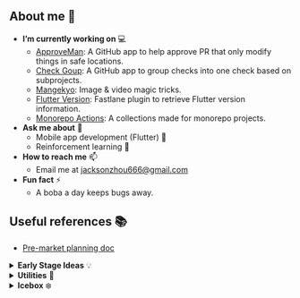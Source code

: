 ## About me 👋

<!-- For getting emoji: https://emojipedia.org -->

- **I’m currently working on** 💻
  - [ApproveMan](https://github.com/tianhaoz95/approveman): A GitHub app to help approve PR that only modify things in safe locations.
  - [Check Goup](https://github.com/tianhaoz95/check-group): A GitHub app to group checks into one check based on subprojects.
  - [Mangekyo](https://github.com/tianhaoz95/mangekyo): Image & video magic tricks.
  - [Flutter Version](https://github.com/tianhaoz95/fastlane-plugin-flutter_version): Fastlane plugin to retrieve Flutter version information.
  - [Monorepo Actions](https://github.com/tianhaoz95/monorepo-actions): A collections made for monorepo projects.
- **Ask me about** 💬 
  - Mobile app development (Flutter) 📱
  - Reinforcement learning 🤖
- **How to reach me** 📫
  - Email me at jacksonzhou666@gmail.com
- **Fun fact** ⚡
  - A boba a day keeps bugs away.

## Useful references 📚

* [Pre-market planning doc](https://docs.google.com/spreadsheets/d/1v2jRv8vSpzlP83znnfrh0oYy0iwN2BCQrPTDkN5enxI/edit?usp=sharing)

<details>
  <summary><b>Early Stage Ideas</b> 💡</summary>
<p>

  - [Stock tracker](https://github.com/tianhaoz95/stock-tracker): Python based utility for tracking stock.

</p>
</details>

<details>
  <summary><b>Utilities</b> 🧰</summary>
<p>

- [Mirror Action](https://github.com/tianhaoz95/mirror-action): a GitHub action to duplicate files with style.
- [Pylon](https://github.com/tianhaoz95/pylon) 💎 💎 💎 : environment for my personal Windows dev machines.

</p>
</details>

<details>
  <summary><b>Icebox</b> ❄️</summary>
<p>

- [Investment TODO app](https://github.com/tianhaoz95/investment-todo-app): A todo app for myself to better track investments.
- [Ultronify](https://github.com/ultronify): A collection of mini projects for hands-on **Reinforcement Learning** experiences.
- [Acumany Re](https://github.com/tianhaoz95/acumany-re): Rewind version of Acumany, a p2p platform to share knowledge.
- [5% App](https://github.com/tianhaoz95/iwfp): a utility app to help maximize cashback reward across multiple credit cards.

</p>
</details>
